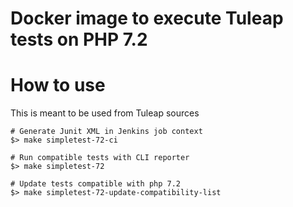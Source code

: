 Docker image to execute Tuleap tests on PHP 7.2
===============================================

How to use
==========

This is meant to be used from Tuleap sources

    # Generate Junit XML in Jenkins job context
    $> make simpletest-72-ci

    # Run compatible tests with CLI reporter
    $> make simpletest-72

    # Update tests compatible with php 7.2
    $> make simpletest-72-update-compatibility-list
